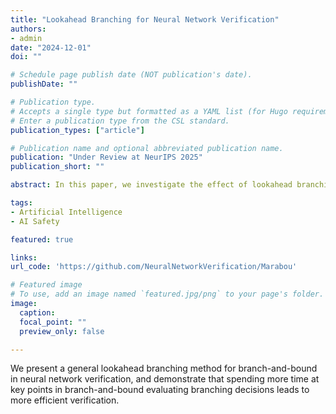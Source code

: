 ```yaml
---
title: "Lookahead Branching for Neural Network Verification"
authors:
- admin
date: "2024-12-01"
doi: ""

# Schedule page publish date (NOT publication's date).
publishDate: ""

# Publication type.
# Accepts a single type but formatted as a YAML list (for Hugo requirements).
# Enter a publication type from the CSL standard.
publication_types: ["article"]

# Publication name and optional abbreviated publication name.
publication: "Under Review at NeurIPS 2025"
publication_short: ""

abstract: In this paper, we investigate the effect of lookahead branching strategy in neural network verification. We present a general recipe for integrating lookahead into any branch- and-bound search framework, and show that the current state-of-the-art heuristic, FSB, can be viewed as a specific case of lookahead. We also describe how, in addition to guiding branching, lookahead can generate additional lemmas that accelerate verification. We instantiate the method in two representative branch-and-bound-based verifiers (Marabou and α-β-CROWN), and demonstrate consistent reductions in overall verification time across both systems.

tags:
- Artificial Intelligence
- AI Safety

featured: true

links:
url_code: 'https://github.com/NeuralNetworkVerification/Marabou'

# Featured image
# To use, add an image named `featured.jpg/png` to your page's folder. 
image:
  caption:
  focal_point: ""
  preview_only: false

---
```


We present a general lookahead branching method for branch-and-bound in neural network verification, and demonstrate that spending more time at key points in branch-and-bound evaluating branching decisions leads to more efficient verification.